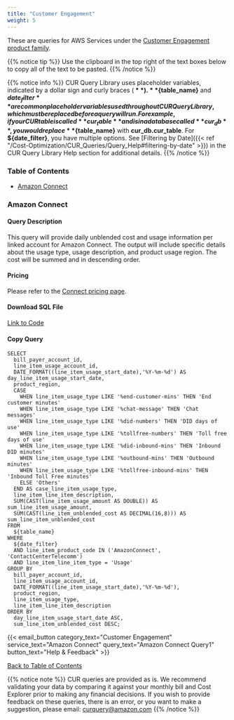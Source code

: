 ```yaml
---
title: "Customer Engagement"
weight: 5
---
```


These are queries for AWS Services under the [Customer Engagement product family](https://aws.amazon.com/products/customer-engagement/).  

{{% notice tip %}}
Use the clipboard in the top right of the text boxes below to copy all of the text to be pasted.
{{% /notice %}}

{{% notice info %}}
CUR Query Library uses placeholder variables, indicated by a dollar sign and curly braces (**${  }**). **${table_name}** and **${date_filter}** are common placeholder variables used throughout CUR Query Library, which must be replaced before a query will run. For example, if your CUR table is called **cur_table** and is in a database called **cur_db**, you would replace **${table_name}** with **cur_db.cur_table**. For **${date_filter}**, you have multiple options. See [Filtering by Date]({{< ref "/Cost-Optimization/CUR_Queries/Query_Help#filtering-by-date" >}}) in the CUR Query Library Help section for additional details.
{{% /notice %}}

### Table of Contents
  * [Amazon Connect](#amazon-connect)
  
### Amazon Connect

#### Query Description
This query will provide daily unblended cost and usage information per linked account for Amazon Connect. The output will include specific details about the usage type, usage description, and product usage region.  The cost will be summed and in descending order.

#### Pricing
Please refer to the [Connect pricing page](https://aws.amazon.com/connect/pricing/).

#### Download SQL File
[Link to Code](/Cost/300_CUR_Queries/Code/Customer_Engagement/connect.sql)

#### Copy Query
```tsql
SELECT
  bill_payer_account_id,
  line_item_usage_account_id,
  DATE_FORMAT((line_item_usage_start_date),'%Y-%m-%d') AS day_line_item_usage_start_date,
  product_region,
  CASE
    WHEN line_item_usage_type LIKE '%end-customer-mins' THEN 'End customer minutes'
    WHEN line_item_usage_type LIKE '%chat-message' THEN 'Chat messages'
    WHEN line_item_usage_type LIKE '%did-numbers' THEN 'DID days of use'
    WHEN line_item_usage_type LIKE '%tollfree-numbers' THEN 'Toll free days of use'
    WHEN line_item_usage_type LIKE '%did-inbound-mins' THEN 'Inbound DID minutes'
    WHEN line_item_usage_type LIKE '%outbound-mins' THEN 'Outbound minutes'
    WHEN line_item_usage_type LIKE '%tollfree-inbound-mins' THEN 'Inbound Toll Free minutes'
    ELSE 'Others'
  END AS case_line_item_usage_type,
  line_item_line_item_description,
  SUM(CAST(line_item_usage_amount AS DOUBLE)) AS sum_line_item_usage_amount,
  SUM(CAST(line_item_unblended_cost AS DECIMAL(16,8))) AS sum_line_item_unblended_cost
FROM 
  ${table_name}
WHERE
  ${date_filter}
  AND line_item_product_code IN ('AmazonConnect', 'ContactCenterTelecomm')
  AND line_item_line_item_type = 'Usage'
GROUP BY
  bill_payer_account_id, 
  line_item_usage_account_id,
  DATE_FORMAT((line_item_usage_start_date),'%Y-%m-%d'),
  product_region,
  line_item_usage_type,
  line_item_line_item_description
ORDER BY
  day_line_item_usage_start_date ASC,
  sum_line_item_unblended_cost DESC;
```

{{< email_button category_text="Customer Engagement" service_text="Amazon Connect" query_text="Amazon Connect Query1" button_text="Help & Feedback" >}}

[Back to Table of Contents](#table-of-contents)

{{% notice note %}}
CUR queries are provided as is. We recommend validating your data by comparing it against your monthly bill and Cost Explorer prior to making any financial decisions. If you wish to provide feedback on these queries, there is an error, or you want to make a suggestion, please email: curquery@amazon.com
{{% /notice %}}





